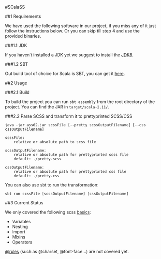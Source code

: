 #SCalaSS

##1 Requirements

We have used the following software in our project, if you miss any of it just follow the instructions below. Or you can skip till step 4 and use the provided binaries.

###1.1 JDK

If you haven't installed a JDK yet we suggest to install the [JDK8](http://www.oracle.com/technetwork/java/javase/downloads/jdk8-downloads-2133151.html).

###1.2 SBT

Out build tool of choice for Scala is SBT, you can get it [here](http://www.scala-sbt.org/download.html).


##2 Usage

###2.1 Build

To build the project you can run `sbt assembly` from the root directory of the project. You can find the JAR in `target/scala-2.11/`.

###2.2 Parse SCSS and transform it to prettyprinted SCSS/CSS

`java -jar ass02.jar scssFile [--pretty scssOutputFilename] [--css cssOutputFilename]`


	scssFile:
 		relative or absolute path to scss file

 	scssOutputFilename:
 		relative or absolute path for prettyprinted scss file
  		default: ./pretty.scss

 	cssOutputFilename:
 		relative or absolute path for prettyprinted css file
  		default: ./pretty.css
 		
You can also use sbt to run the transformation: 

`sbt run scssFile [scssOutputFilename] [cssOutputFilename]`

##3 Current Status

We only covered the following scss [basics](http://sass-lang.com/guide):

- Variables
- Nesting
- Import
- Mixins
- Operators

[@rules](https://developer.mozilla.org/de/docs/Web/CSS/At-rule) (such as @charset, @font-face...) are not covered yet.



